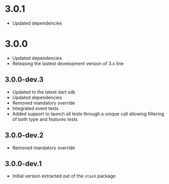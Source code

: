 # 3.0.1

- Updated dependencies

# 3.0.0

- Updated dependencies
- Releasing the lastest development version of 3.x line

## 3.0.0-dev.3

- Updated to the latest dart sdk
- Updated dependencies
- Removed mandatory override
- Integrated event tests
- Added support to launch all tests through a unique call allowing filtering of both type and features tests

## 3.0.0-dev.2

- Removed mandatory override

## 3.0.0-dev.1

- Initial version extracted out of the `stash` package